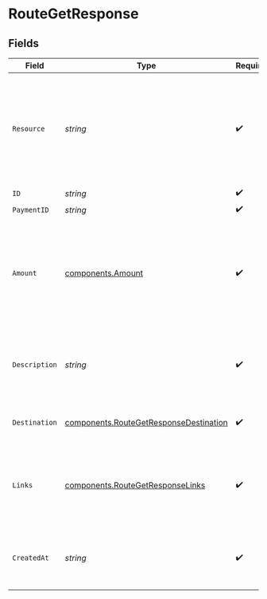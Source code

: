 # RouteGetResponse


## Fields

| Field                                                                                                     | Type                                                                                                      | Required                                                                                                  | Description                                                                                               | Example                                                                                                   |
| --------------------------------------------------------------------------------------------------------- | --------------------------------------------------------------------------------------------------------- | --------------------------------------------------------------------------------------------------------- | --------------------------------------------------------------------------------------------------------- | --------------------------------------------------------------------------------------------------------- |
| `Resource`                                                                                                | *string*                                                                                                  | :heavy_check_mark:                                                                                        | Indicates the response contains a route object. Will always contain the string `route` for this endpoint. | route                                                                                                     |
| `ID`                                                                                                      | *string*                                                                                                  | :heavy_check_mark:                                                                                        | N/A                                                                                                       | crt_dyARQ3JzCgtPDhU2Pbq3J                                                                                 |
| `PaymentID`                                                                                               | *string*                                                                                                  | :heavy_check_mark:                                                                                        | N/A                                                                                                       | tr_5B8cwPMGnU                                                                                             |
| `Amount`                                                                                                  | [components.Amount](../../models/components/amount.md)                                                    | :heavy_check_mark:                                                                                        | In v2 endpoints, monetary amounts are represented as objects with a `currency` and `value` field.         |                                                                                                           |
| `Description`                                                                                             | *string*                                                                                                  | :heavy_check_mark:                                                                                        | The description of the route. This description is shown in the reports.                                   | Payment for Order #12345                                                                                  |
| `Destination`                                                                                             | [components.RouteGetResponseDestination](../../models/components/routegetresponsedestination.md)          | :heavy_check_mark:                                                                                        | The destination of the route.                                                                             |                                                                                                           |
| `Links`                                                                                                   | [components.RouteGetResponseLinks](../../models/components/routegetresponselinks.md)                      | :heavy_check_mark:                                                                                        | An object with several relevant URLs. Every URL object will contain an `href` and a `type` field.         |                                                                                                           |
| `CreatedAt`                                                                                               | *string*                                                                                                  | :heavy_check_mark:                                                                                        | The entity's date and time of creation, in [ISO 8601](https://en.wikipedia.org/wiki/ISO_8601) format.     | 2024-03-20T09:13:37.0Z                                                                                    |